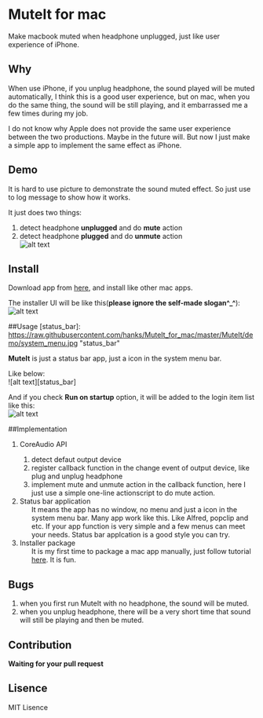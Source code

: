 MuteIt for mac
===========================

Make macbook muted when headphone unplugged, just like user experience of iPhone.

## Why
When use iPhone, if you unplug headphone, the sound played will be muted automatically, I think this is a good user experience, but on mac, when you do the same thing, the sound will be still playing, and it embarrassed me a few times during my job.   

I do not know why Apple does not provide the same user experience between the two productions. Maybe in the future will. But now I just make a simple app to implement the same effect as iPhone.

## Demo
It is hard to use picture to demonstrate  the sound muted effect. So just use to log message to show how it works.   

It just does two things:  
1. detect headphone **unplugged** and do **mute** action  
2. detect headphone **plugged** and do **unmute** action  
![alt text][demo]

[demo]: 
https://raw.githubusercontent.com/hanks/MuteIt_for_mac/master/MuteIt/demo/demo.gif "demo"

## Install
Download app from <a href="https://github.com/hanks/MuteIt_for_mac/blob/master/MuteIt/Installer/MuteIt_Installer.dmg">here</a>, and install like other mac apps.

The installer UI will be like this(**please ignore the self-made slogan^_^**):    
![alt text][installer]  

[installer]: 
https://raw.githubusercontent.com/hanks/MuteIt_for_mac/master/MuteIt/demo/installer.png "installer"

##Usage
[status_bar]: 
https://raw.githubusercontent.com/hanks/MuteIt_for_mac/master/MuteIt/demo/system_menu.jpg "status_bar"

[run_on_startup]: 
https://raw.githubusercontent.com/hanks/MuteIt_for_mac/master/MuteIt/demo/run_on_startup.jpg "run_on_startup"

**MuteIt** is just a status bar app, just a icon in the system menu bar. 

Like below:  
![alt text][status_bar]  

And if you check **Run on startup** option, it will be added to the login item list like this:  
![alt text][run_on_startup] 

##Implementation
<ol>
  <li>CoreAudio API</li>
    <ol>
      <li>detect defaut output device</li> 
      <li>register callback function in the change event of output device, like plug and unplug headphone</li> 
      <li>implement mute and unmute action in the callback function, here I just use a simple one-line actionscript to do mute action.</li> 
    </ol>
  <li>Status bar application    
    <ol>
      It means the app has no window, no menu and just a icon in the system menu bar. Many app work like this. Like Alfred, popclip and etc. If your app function is very simple and a few menus can meet your needs. Status bar applcation is a good style you can try.
    </ol>
  </li>
  <li>Installer package    
    <ol>
      It is my first time to package a mac app manually, just follow tutorial <a href="http://mac101.net/content/how-to/how-to-create-dmg-art-for-fancy-application-installations/">here</a>. It is fun.
    </ol>
  </li>                
</ol>



## Bugs
1. when you first run MuteIt with no headphone, the sound will be muted.  
2. when you unplug headphone, there will be a very short time that sound will still be playing and then be muted.

## Contribution
**Waiting for your pull request**

## Lisence
MIT Lisence
